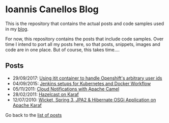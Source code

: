 # Ioannis Canellos Blog

This is the repository that contains the actual posts and code samples used in my [blog](http://iocanel.com).

For now, this repository contains the posts that include code samples. Over time I intend to port all my posts here, so that posts, snippets, images and code are in one place.
But of course, this takes time....

## Posts

- 29/09/2017: [Using itit container to handle Openshift's arbitrary user ids](https://github.com/iocanel/blog/tree/using-init-containers-to-handle-openshifts-arbitrary-user-ids)
- 04/09/2015: [Jenkins setups for Kubernetes and Docker Workflow](https://github.com/iocanel/blog/tree/jenkins-setups-for-kubernetes-and-docker-workflow)
- 05/11/2011: [Cloud Notifications with Apache Camel](https://github.com/iocanel/blog/tree/cloud-notifications-with-apache-camel)
- 28/02/2011: [Hazelcast on Karaf](https://github.com/iocanel/blog/tree/hazelcast-on-karaf)
- 12/07/2010: [Wicket, Spring 3, JPA2 & Hibernate OSGi Application on Apache Karaf](https://github.com/iocanel/blog/tree/wicket-spring-3-jpa2-hibernate-osgi-application-on-apache-karaf)


Go back to the [list of posts](https://github.com/iocanel/blog/blob/master/README.md#posts)
